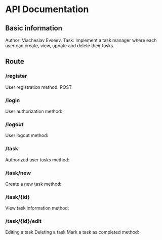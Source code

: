 # API Documentation

## Basic information

Author: Viacheslav Evseev. 
Task: Implement a task manager where each user can create, view, update and delete their tasks.

## Route

### /register
User registration
method: POST

### /login
User authorization
method:

### /logout
User logout
method:

### /task
Authorized user tasks
method:

### /task/new
Create a new task
method:

### /task/{id}
View task information
method:

### /task/{id}/edit
Editing a task
Deleting a task
Mark a task as completed
method:

